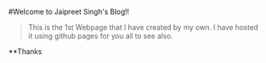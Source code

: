 #Welcome to Jaipreet Singh's Blog!!

>This is the 1st Webpage that I have created by my own.
I have hosted it using github pages for you all to see also.

**Thanks
